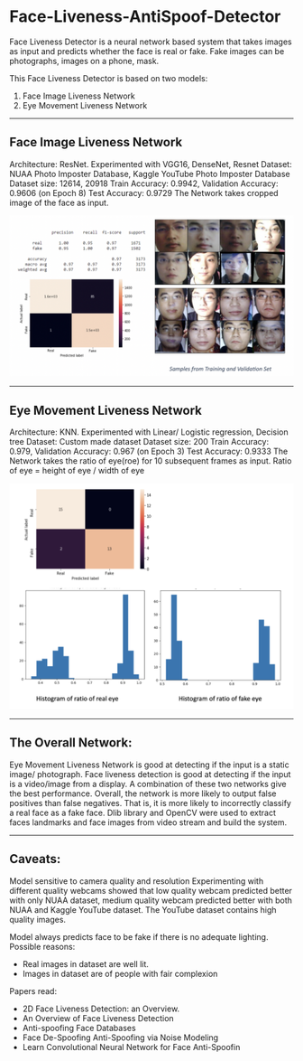 # Face-Liveness-AntiSpoof-Detector

Face Liveness Detector is a neural network based system that takes images as input and predicts whether the face is real or fake. Fake images can be photographs, images on a phone, mask.

This Face Liveness Detector is based on two models:

1. Face Image Liveness Network
2. Eye Movement Liveness Network

---

## Face Image Liveness Network

Architecture: ResNet. Experimented with VGG16, DenseNet, Resnet
Dataset: NUAA Photo Imposter Database, Kaggle YouTube Photo Imposter Database
Dataset size: 12614, 20918
Train Accuracy: 0.9942, Validation Accuracy: 0.9606 (on Epoch 8)
Test Accuracy: 0.9729
The Network takes cropped image of the face as input.

![Face Image Liveness Network](/images/1.png)

---

## Eye Movement Liveness Network

Architecture: KNN. Experimented with Linear/ Logistic regression, Decision tree
Dataset: Custom made dataset
Dataset size: 200
Train Accuracy: 0.979, Validation Accuracy: 0.967 (on Epoch 3)
Test Accuracy: 0.9333
The Network takes the ratio of eye(roe) for 10 subsequent frames as input.
Ratio of eye = height of eye / width of eye

![Eye Movement Liveness Network](/images/2.png)

---

## The Overall Network:

Eye Movement Liveness Network is good at detecting if the input is a static image/ photograph.
Face liveness detection is good at detecting if the input is a video/image from a display.
A combination of these two networks give the best performance.
Overall, the network is more likely to output false positives than false negatives. That is, it is more likely to incorrectly classify a real face as a fake face.
Dlib library and OpenCV were used to extract faces landmarks and face images from video stream and build the system.

---

## Caveats:

Model sensitive to camera quality and resolution
Experimenting with different quality webcams showed that low quality webcam predicted better with only NUAA dataset, medium quality webcam predicted better with both NUAA and Kaggle YouTube dataset. The YouTube dataset contains high quality images.

Model always predicts face to be fake if there is no adequate lighting.
Possible reasons:

- Real images in dataset are well lit.
- Images in dataset are of people with fair complexion

Papers read:

- 2D Face Liveness Detection: an Overview.
- An Overview of Face Liveness Detection
- Anti-spoofing Face Databases
- Face De-Spoofing Anti-Spoofing via Noise Modeling
- Learn Convolutional Neural Network for Face Anti-Spoofin
